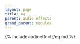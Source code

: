 ```yaml
---
layout: page
title: eq
parent: audio effects
grand_parent: modules
---
```


{% include audioeffects/eq.md %}
